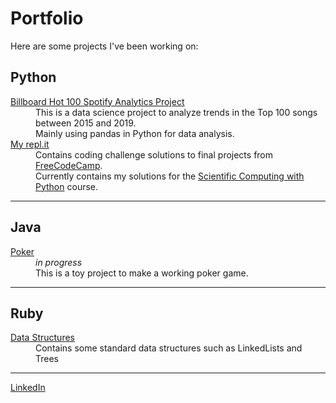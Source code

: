 # Portfolio
Here are some projects I've been working on: 

## Python 

<dl>
  <dt> <a href="https://mrrufs.github.io/Hot_100">Billboard Hot 100 Spotify Analytics Project</a> </dt>
  <dd>This is a data science project to analyze trends in the Top 100 songs between 2015 and 2019. 
  <br>Mainly using pandas in Python for data analysis.</dd>
  <dt> <a href="https://repl.it/@mrrufs">My repl.it</a> </dt>
  <dd> Contains coding challenge solutions to final projects from <a href="https://www.freecodecamp.org/">FreeCodeCamp</a>. 
  <br>Currently contains my solutions for the <a href = "https://www.freecodecamp.org/learn/scientific-computing-with-python/#scientific-computing-with-python-projects">Scientific Computing with Python</a> course.</dd>
</dl>

---

## Java

<dl> 
  <dt><a href="https://github.com/mrrufs/Poker">Poker</a></dt>
  <dd><i>in progress</i>
  <br>This is a toy project to make a working poker game. 
<br></dd>
</dl>

---

## Ruby

<dl>
<dt> <a href="https://github.com/rdr-umd/data-structures">Data Structures</a> </dt>
<dd>Contains some standard data structures such as LinkedLists and Trees</dd>
</dl>

---

[LinkedIn](https://www.linkedin.com/in/rdramanathan/) 
